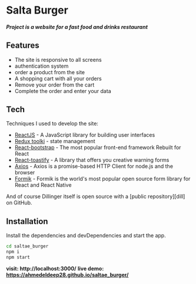 # Salta Burger
##### Project is a website for a fast food and drinks restaurant

## Features

- The site is responsive to all screens
- authentication system
- order a product from the site
- A shopping cart with all your orders
- Remove your order from the cart
- Complete the order and enter your data


## Tech

Techniques I used to develop the site:

- [ReactJS] - A JavaScript library for building user interfaces
- [Redux toolki] - state management
- [React-bootstrap] - The most popular front-end framework
Rebuilt for React
- [React-toastify] - A library that offers you creative warning forms
- [Axios] - Axios is a promise-based HTTP Client for node.js and the browser
- [Formik] - Formik is the world's most popular open source form library for React and React Native


And of course Dillinger itself is open source with a [public repository][dill]
 on GitHub.

## Installation

Install the dependencies and devDependencies and start the app.

```sh
cd saltae_burger
npm i
npm start
```


**visit: http://localhost:3000/**
**live demo: https://ahmedeldeep28.github.io/saltae_burger/**

[//]: # (These are reference links used in the body of this note and get stripped out when the markdown processor does its job. There is no need to format nicely because it shouldn't be seen. Thanks SO - http://stackoverflow.com/questions/4823468/store-comments-in-markdown-syntax)

   [ReactJS]: <https://reactjs.org/docs/getting-started.html>
   [React-bootstrap]: <https://react-bootstrap.github.io/>
   [Axios]: <https://axios-http.com/docs/intro>
   [Formik]: <https://formik.org/>
   [React-toastify]: <https://fkhadra.github.io/react-toastify/introduction/>
   [Redux toolki]: <https://redux-toolkit.js.org/>


